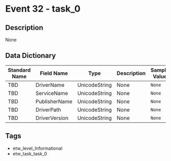 # Event 32 - task_0

## Description
None

## Data Dictionary
|Standard Name|Field Name|Type|Description|Sample Value|
|---|---|---|---|---|
|TBD|DriverName|UnicodeString|None|`None`|
|TBD|ServiceName|UnicodeString|None|`None`|
|TBD|PublisherName|UnicodeString|None|`None`|
|TBD|DriverPath|UnicodeString|None|`None`|
|TBD|DriverVersion|UnicodeString|None|`None`|

## Tags
* etw_level_Informational
* etw_task_task_0